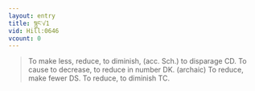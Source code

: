```yaml
---
layout: entry
title: སྙུང་√1
vid: Hill:0646
vcount: 0
---
```

> To make less, reduce, to diminish, (acc\. Sch\.) to disparage CD\. To cause to decrease, to reduce in number DK\. (archaic) To reduce, make fewer DS\. To reduce, to diminish TC\.


